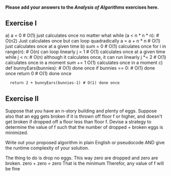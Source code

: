#### Please add your answers to the ***Analysis of  Algorithms*** exercises here.

## Exercise I

a)  a = 0 # O(1) just calculates once no matter what
    while (a < n * n * n): # O(n2) Just calculates once but can loop quadradically
      a = a + n * n # O(1) just calculates once at a given time
b)  sum = 0 # O(1) calculates once
    for i in range(n): # O(n) can loop linearly
      j = 1 # O(1) calculates once at a given time
      while j < n: # O(n) although it calculates once, it can run linearly
        j *= 2   # O(1) calculates once in a moment
        sum += 1 O(1) calculates once in a moment
c)  def bunnyEars(bunnies): # O(1) done once
      if bunnies == 0: # O(1) done once
        return 0 # O(1) done once

      return 2 + bunnyEars(bunnies-1) # O(1) done once

## Exercise II


Suppose that you have an n-story building and plenty of eggs. Suppose also that an egg gets broken if it is thrown off floor f or higher, and doesn't get broken if dropped off a floor less than floor f. Devise a strategy to determine the value of f such that the number of dropped + broken eggs is minimized.

Write out your proposed algorithm in plain English or pseudocode AND give the runtime complexity of your solution.

The thing to do is drop no eggs.
This way zero are dropped and zero are broken.
zero + zero = zero
That is the minimum
Therefor, any value of f will be fine

